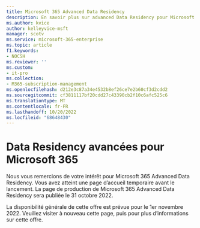 ```yaml
---
title: Microsoft 365 Advanced Data Residency
description: En savoir plus sur advanced Data Residency pour Microsoft 365
ms.author: kvice
author: kelleyvice-msft
manager: scotv
ms.service: microsoft-365-enterprise
ms.topic: article
f1.keywords:
- NOCSH
ms.reviewer: ''
ms.custom:
- it-pro
ms.collection:
- M365-subscription-management
ms.openlocfilehash: d212e3c87a34e4532b8ef26ce7e2b60cf3d2cdd2
ms.sourcegitcommit: cf3811117bf20cdd27c43390cb2f10c6afc525c6
ms.translationtype: MT
ms.contentlocale: fr-FR
ms.lasthandoff: 10/20/2022
ms.locfileid: "68648430"
---
```

# <a name="advanced-data-residency-for-microsoft-365"></a>Data Residency avancées pour Microsoft 365

Nous vous remercions de votre intérêt pour Microsoft 365 Advanced Data Residency. Vous avez atteint une page d’accueil temporaire avant le lancement. La page de production de Microsoft 365 Advanced Data Residency sera publiée le 31 octobre 2022.

La disponibilité générale de cette offre est prévue pour le 1er novembre 2022. Veuillez visiter à nouveau cette page, puis pour plus d’informations sur cette offre.
